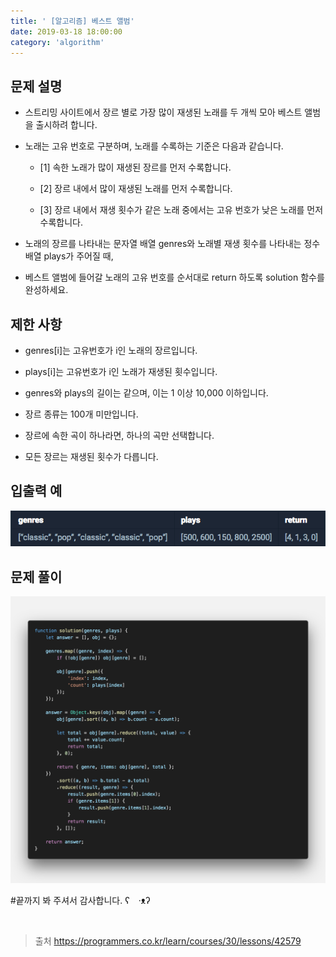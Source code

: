 ```yaml
---
title: ' [알고리즘] 베스트 앨범'
date: 2019-03-18 18:00:00
category: 'algorithm'
---
```


문제 설명
-------

- 스트리밍 사이트에서 장르 별로 가장 많이 재생된 노래를 두 개씩 모아 베스트 앨범을 출시하려 합니다.

- 노래는 고유 번호로 구분하며, 노래를 수록하는 기준은 다음과 같습니다.
    
    * [1] 속한 노래가 많이 재생된 장르를 먼저 수록합니다.

    * [2] 장르 내에서 많이 재생된 노래를 먼저 수록합니다.

    * [3] 장르 내에서 재생 횟수가 같은 노래 중에서는 고유 번호가 낮은 노래를 먼저 수록합니다.

- 노래의 장르를 나타내는 문자열 배열 genres와 노래별 재생 횟수를 나타내는 정수 배열 plays가 주어질 때,

- 베스트 앨범에 들어갈 노래의 고유 번호를 순서대로 return 하도록 solution 함수를 완성하세요.

제한 사항
-------

- genres[i]는 고유번호가 i인 노래의 장르입니다.

- plays[i]는 고유번호가 i인 노래가 재생된 횟수입니다.

- genres와 plays의 길이는 같으며, 이는 1 이상 10,000 이하입니다.

- 장르 종류는 100개 미만입니다.

- 장르에 속한 곡이 하나라면, 하나의 곡만 선택합니다.

- 모든 장르는 재생된 횟수가 다릅니다.

입출력 예
-------

![](../../../assets/programmers/programmers.3.example.png)

문제 풀이
-------

![](../../../assets/programmers/programmers.3.solution.png)

#끝까지 봐 주셔서 감사합니다.  ʕ　·ᴥʔ

<br />

> 출처  <a href="https://programmers.co.kr/learn/courses/30/lessons/42579" target="_blank">https://programmers.co.kr/learn/courses/30/lessons/42579</a>
